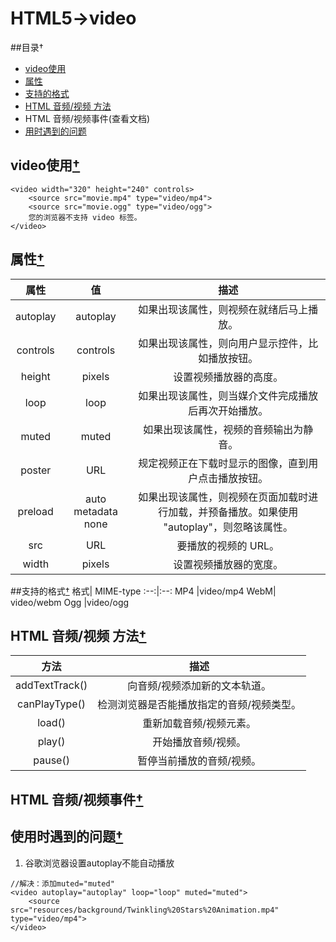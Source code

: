 # HTML5->video
##<a id="0">目录†</a>
- <a href="#1">video使用</a>
- <a href="#2">属性</a>
- <a href="#3">支持的格式</a>
- <a href="#5">HTML 音频/视频 方法</a>
- HTML 音频/视频事件(查看文档)
- <a href="#4">用时遇到的问题</a>
## <a id="1">video使用</a><a href="#0">†</a>
~~~
<video width="320" height="240" controls>
    <source src="movie.mp4" type="video/mp4">
    <source src="movie.ogg" type="video/ogg">
    您的浏览器不支持 video 标签。
</video>
~~~
## <a id="2">属性</a><a href="#0">†</a>
属性	|值	|描述
:--:|:--:|:--:
autoplay|autoplay	|如果出现该属性，则视频在就绪后马上播放。
controls|controls	|如果出现该属性，则向用户显示控件，比如播放按钮。
height	|pixels	|设置视频播放器的高度。
loop	|loop	|如果出现该属性，则当媒介文件完成播放后再次开始播放。
muted	|muted	|如果出现该属性，视频的音频输出为静音。
poster	|URL	|规定视频正在下载时显示的图像，直到用户点击播放按钮。
preload	|auto metadata none	|如果出现该属性，则视频在页面加载时进行加载，并预备播放。如果使用 "autoplay"，则忽略该属性。
src|	URL|	要播放的视频的 URL。
width|	pixels|	设置视频播放器的宽度。
##<a id="3">支持的格式</a><a href="#0">†</a>
格式|	MIME-type
:--:|:--:
MP4	|video/mp4
WebM|	video/webm
Ogg	|video/ogg
## <a id="5">HTML 音频/视频 方法</a><a href="#0">†</a>
方法|	描述
:--:|:--:
addTextTrack()|	向音频/视频添加新的文本轨道。
canPlayType()	|检测浏览器是否能播放指定的音频/视频类型。
load()|	重新加载音频/视频元素。
play()	|开始播放音频/视频。
pause()|	暂停当前播放的音频/视频。
## <a id="6">HTML 音频/视频事件</a><a href="#0">†</a>

## <a id="4">使用时遇到的问题</a><a href="#0">†</a>
1. 谷歌浏览器设置autoplay不能自动播放
~~~
//解决：添加muted="muted"
<video autoplay="autoplay" loop="loop" muted="muted">
	<source src="resources/background/Twinkling%20Stars%20Animation.mp4"  type="video/mp4">
</video>
~~~